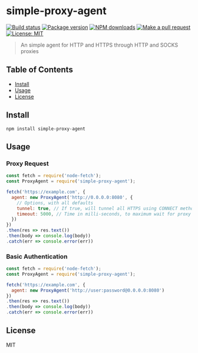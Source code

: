 # simple-proxy-agent

[![Build status](https://github.com/zjael/simple-proxy-agent/workflows/Node%20CI/badge.svg)](https://github.com/zjael/simple-proxy-agent/actions)
[![Package version](https://img.shields.io/npm/v/simple-proxy-agent.svg)](https://npmjs.org/package/simple-proxy-agent)
[![NPM downloads](https://img.shields.io/npm/dm/simple-proxy-agent)](https://npmjs.org/package/simple-proxy-agent)
[![Make a pull request](https://img.shields.io/badge/PRs-welcome-brightgreen.svg)](http://makeapullrequest.com)
[![License: MIT](https://img.shields.io/badge/License-MIT-brightgreen.svg)](https://opensource.org/licenses/MIT)

> An simple agent for HTTP and HTTPS through HTTP and SOCKS proxies

## Table of Contents

* [Install](#install)
* [Usage](#usage)
* [License](#license)

## Install

```shell script
npm install simple-proxy-agent
```

## Usage

### Proxy Request

```js
const fetch = require('node-fetch');
const ProxyAgent = require('simple-proxy-agent');

fetch('https://example.com', {
  agent: new ProxyAgent('http://0.0.0.0:8080', {
    // Options, with all defaults
    tunnel: true, // If true, will tunnel all HTTPS using CONNECT method
    timeout: 5000, // Time in milli-seconds, to maximum wait for proxy connection to establish
  })
})
.then(res => res.text())
.then(body => console.log(body))
.catch(err => console.error(err))
```

### Basic Authentication

```js
const fetch = require('node-fetch');
const ProxyAgent = require('simple-proxy-agent');

fetch('https://example.com', {
  agent: new ProxyAgent('http://user:password@0.0.0.0:8080')
})
.then(res => res.text())
.then(body => console.log(body))
.catch(err => console.error(err))
```

## License

MIT
